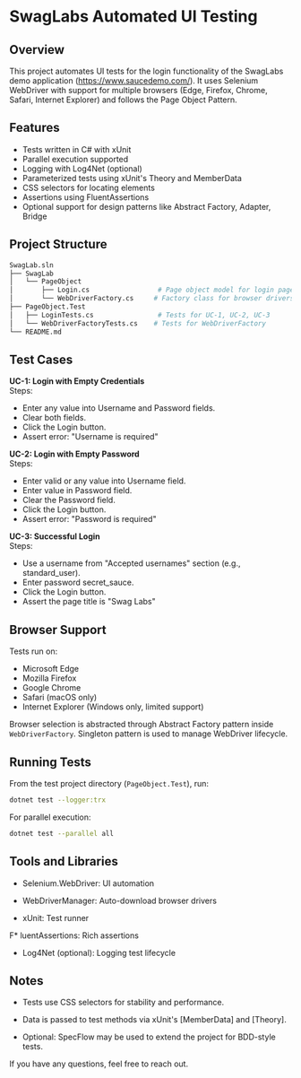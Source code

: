 # SwagLabs Automated UI Testing

## Overview

This project automates UI tests for the login functionality of the SwagLabs demo application (https://www.saucedemo.com/). It uses Selenium WebDriver with support for multiple browsers (Edge, Firefox, Chrome, Safari, Internet Explorer) and follows the Page Object Pattern.

## Features

- Tests written in C# with xUnit  
- Parallel execution supported  
- Logging with Log4Net (optional)  
- Parameterized tests using xUnit's Theory and MemberData  
- CSS selectors for locating elements  
- Assertions using FluentAssertions  
- Optional support for design patterns like Abstract Factory, Adapter, Bridge  

## Project Structure
```bash
SwagLab.sln
├── SwagLab
│   └── PageObject
│       ├── Login.cs                 # Page object model for login page
│       └── WebDriverFactory.cs     # Factory class for browser drivers
├── PageObject.Test
│   ├── LoginTests.cs                # Tests for UC-1, UC-2, UC-3
│   └── WebDriverFactoryTests.cs    # Tests for WebDriverFactory
└── README.md
```

## Test Cases

**UC-1: Login with Empty Credentials**  
Steps:  
- Enter any value into Username and Password fields.  
- Clear both fields.  
- Click the Login button.  
- Assert error: "Username is required"  

**UC-2: Login with Empty Password**  
Steps:  
- Enter valid or any value into Username field.  
- Enter value in Password field.  
- Clear the Password field.  
- Click the Login button.  
- Assert error: "Password is required"  

**UC-3: Successful Login**  
Steps:  
- Use a username from "Accepted usernames" section (e.g., standard_user).  
- Enter password secret_sauce.  
- Click the Login button.  
- Assert the page title is "Swag Labs"  

## Browser Support

Tests run on:  
- Microsoft Edge  
- Mozilla Firefox  
- Google Chrome  
- Safari (macOS only)  
- Internet Explorer (Windows only, limited support)  

Browser selection is abstracted through Abstract Factory pattern inside `WebDriverFactory`. Singleton pattern is used to manage WebDriver lifecycle.

## Running Tests

From the test project directory (`PageObject.Test`), run:

```bash
dotnet test --logger:trx
```

For parallel execution:

```bash
dotnet test --parallel all
```

## Tools and Libraries
* Selenium.WebDriver: UI automation

* WebDriverManager: Auto-download browser drivers

* xUnit: Test runner

F* luentAssertions: Rich assertions

* Log4Net (optional): Logging test lifecycle

## Notes
* Tests use CSS selectors for stability and performance.

* Data is passed to test methods via xUnit's [MemberData] and [Theory].

* Optional: SpecFlow may be used to extend the project for BDD-style tests.

If you have any questions, feel free to reach out.
